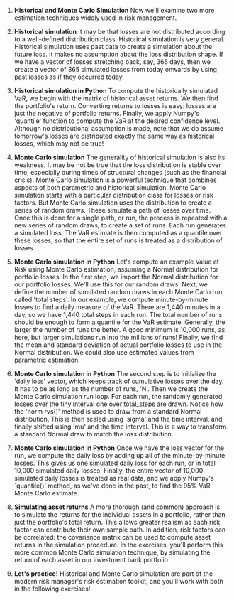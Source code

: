 1. **Historical and Monte Carlo Simulation**
Now we'll examine two more estimation techniques widely used in risk management.

2. **Historical simulation**
It may be that losses are not distributed according to a well-defined distribution class. Historical simulation is very general. Historical simulation uses past data to create a simulation about the future loss. It makes no assumption about the loss distribution shape. If we have a vector of losses stretching back, say, 365 days, then we create a vector of 365 simulated losses from today onwards by using past losses as if they occurred today.

3. **Historical simulation in Python**
To compute the historically simulated VaR, we begin with the matrix of historical asset returns. We then find the portfolio's return. Converting returns to losses is easy: losses are just the negative of portfolio returns. Finally, we apply Numpy's 'quantile' function to compute the VaR at the desired confidence level. Although no distributional assumption is made, note that we do assume tomorrow's losses are distributed exactly the same way as historical losses, which may not be true!

4. **Monte Carlo simulation**
The generality of historical simulation is also its weakness. It may be not be true that the loss distribution is stable over time, especially during times of structural changes (such as the financial crisis). Monte Carlo simulation is a powerful technique that combines aspects of both parametric and historical simulation. Monte Carlo simulation starts with a particular distribution class for losses or risk factors. But Monte Carlo simulation uses the distribution to create a series of random draws. These simulate a path of losses over time. Once this is done for a single path, or run, the process is repeated with a new series of random draws, to create a set of runs. Each run generates a simulated loss. The VaR estimate is then computed as a quantile over these losses, so that the entire set of runs is treated as a distribution of losses.

5. **Monte Carlo simulation in Python**
Let's compute an example Value at Risk using Monte Carlo estimation, assuming a Normal distribution for portfolio losses. In the first step, we import the Normal distribution for our portfolio losses. We'll use this for our random draws. Next, we define the number of simulated random draws in each Monte Carlo run, called 'total steps'. In our example, we compute minute-by-minute losses to find a daily measure of the VaR. There are 1,440 minutes in a day, so we have 1,440 total steps in each run. The total number of runs should be enough to form a quantile for the VaR estimate. Generally, the larger the number of runs the better. A good minimum is 10,000 runs, as here, but larger simulations run into the millions of runs! Finally, we find the mean and standard deviation of actual portfolio losses to use in the Normal distribution. We could also use estimated values from parametric estimation.

6. **Monte Carlo simulation in Python**
The second step is to initialize the 'daily loss' vector, which keeps track of cumulative losses over the day. It has to be as long as the number of runs, 'N'. Then we create the Monte Carlo simulation run loop. For each run, the randomly generated losses over the tiny interval one over total_steps are drawn. Notice how the 'norm rvs()' method is used to draw from a standard Normal distribution. This is then scaled using 'sigma' and the time interval, and finally shifted using 'mu' and the time interval. This is a way to transform a standard Normal draw to match the loss distribution.

7. **Monte Carlo simulation in Python**
Once we have the loss vector for the run, we compute the daily loss by adding up all of the minute-by-minute losses. This gives us one simulated daily loss for each run, or in total 10,000 simulated daily losses. Finally, the entire vector of 10,000 simulated daily losses is treated as real data, and we apply Numpy's `quantile()' method, as we've done in the past, to find the 95% VaR Monte Carlo estimate.

8. **Simulating asset returns**
A more thorough (and common) approach is to simulate the returns for the individual assets in a portfolio, rather than just the portfolio's total return. This allows greater realism as each risk factor can contribute their own sample path. In addition, risk factors can be correlated: the covariance matrix can be used to compute asset returns in the simulation procedure. In the exercises, you'll perform this more common Monte Carlo simulation technique, by simulating the return of each asset in our investment bank portfolio.

9. **Let's practice!**
Historical and Monte Carlo simulation are part of the modern risk manager's risk estimation toolkit, and you'll work with both in the following exercises!